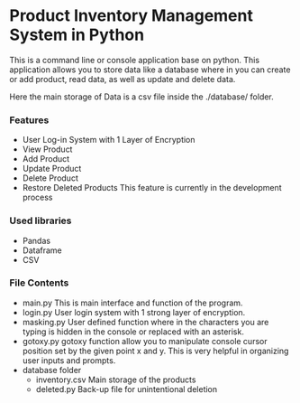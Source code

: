 # Product Inventory Management System in Python
This is a command line or console application base on python. This application allows you to store data like a database where in you can create or add product, read data, as well as update and delete data.

Here the main storage of Data is a csv file inside the ./database/ folder.

### Features
- User Log-in System with 1 Layer of Encryption
- View Product
- Add Product
- Update Product
- Delete Product
- Restore Deleted Products
  This feature is currently in the development process
  
### Used libraries
- Pandas
- Dataframe
- CSV

### File Contents
- main.py
  This is main interface and function of the program.
- login.py
  User login system with 1 strong layer of encryption.
- masking.py
  User defined function where in the characters you are typing is hidden in the console or replaced with an asterisk.
- gotoxy.py
  gotoxy function allow you to manipulate console cursor position set by the given point x and y. This is very helpful in organizing user inputs and prompts.
- database folder
  - inventory.csv
    Main storage of the products
  - deleted.py
    Back-up file for unintentional deletion
